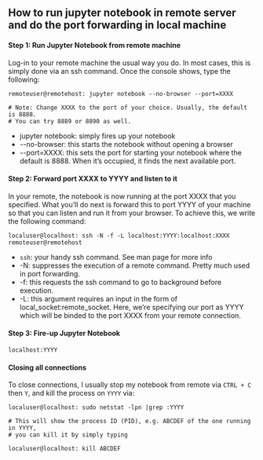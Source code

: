 ## How to run jupyter notebook in remote server and do the port forwarding in local machine

#### Step 1: Run Jupyter Notebook from remote machine
Log-in to your remote machine the usual way you do. In most cases, this is simply done via an ssh command. Once the console shows, type the following:
```
remoteuser@remotehost: jupyter notebook --no-browser --port=XXXX

# Note: Change XXXX to the port of your choice. Usually, the default is 8888. 
# You can try 8889 or 8890 as well.
```
- jupyter notebook: simply fires up your notebook
- --no-browser: this starts the notebook without opening a browser
- --port=XXXX: this sets the port for starting your notebook where the default is 8888. When it’s occupied, it finds the next available port.

#### Step 2: Forward port XXXX to YYYY and listen to it
In your remote, the notebook is now running at the port XXXX that you specified. What you’ll do next is forward this to port YYYY of your machine so that you can listen and run it from your browser. To achieve this, we write the following command:
```
localuser@localhost: ssh -N -f -L localhost:YYYY:localhost:XXXX remoteuser@remotehost
```
- `ssh`: your handy ssh command. See man page for more info
- -N: suppresses the execution of a remote command. Pretty much used in port forwarding.
- -f: this requests the ssh command to go to background before execution.
- -L: this argument requires an input in the form of local_socket:remote_socket. Here, we’re specifying our port as YYYY which will be binded to the port XXXX from your remote connection.

#### Step 3: Fire-up Jupyter Notebook
```
localhost:YYYY
```

#### Closing all connections
To close connections, I usually stop my notebook from remote via `CTRL + C` then `Y`, and kill the process on `YYYY` via:
```
localuser@localhost: sudo netstat -lpn |grep :YYYY

# This will show the process ID (PID), e.g. ABCDEF of the one running in YYYY,
# you can kill it by simply typing

localuser@localhost: kill ABCDEF
```
